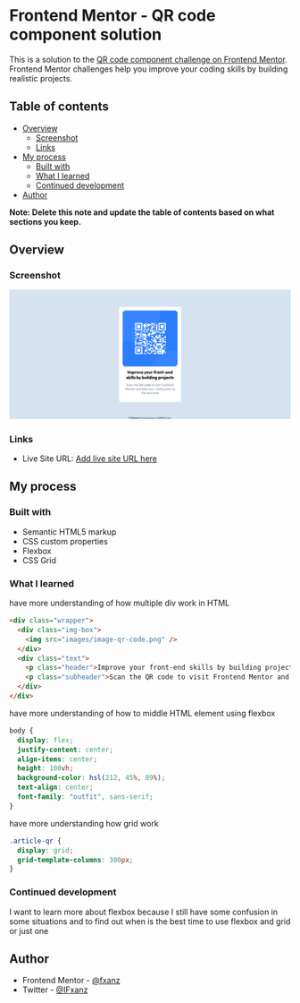 # Frontend Mentor - QR code component solution

This is a solution to the [QR code component challenge on Frontend Mentor](https://www.frontendmentor.io/challenges/qr-code-component-iux_sIO_H). Frontend Mentor challenges help you improve your coding skills by building realistic projects.

## Table of contents

- [Overview](#overview)
  - [Screenshot](#screenshot)
  - [Links](#links)
- [My process](#my-process)
  - [Built with](#built-with)
  - [What I learned](#what-i-learned)
  - [Continued development](#continued-development)
- [Author](#author)

**Note: Delete this note and update the table of contents based on what sections you keep.**

## Overview

### Screenshot

![](./screenshot.jpg)

### Links

- Live Site URL: [Add live site URL here](https://fxanz.github.io/Frontendmentor-QR-Code-Component/)

## My process

### Built with

- Semantic HTML5 markup
- CSS custom properties
- Flexbox
- CSS Grid

### What I learned

have more understanding of how multiple div work in HTML

```html
<div class="wrapper">
  <div class="img-box">
    <img src="images/image-qr-code.png" />
  </div>
  <div class="text">
    <p class="header">Improve your front-end skills by building projects</p>
    <p class="subheader">Scan the QR code to visit Frontend Mentor and take your coding skills to the next level</p>
  </div>
</div>
```

have more understanding of how to middle HTML element using flexbox

```css
body {
  display: flex;
  justify-content: center;
  align-items: center;
  height: 100vh;
  background-color: hsl(212, 45%, 89%);
  text-align: center;
  font-family: "outfit", sans-serif;
}
```

have more understanding how grid work

```css
.article-qr {
  display: grid;
  grid-template-columns: 300px;
}
```

### Continued development

I want to learn more about flexbox because I still have some confusion in some situations and to find out when is the best time to use flexbox and grid or just one

## Author

- Frontend Mentor - [@fxanz](https://www.frontendmentor.io/profile/fxanz)
- Twitter - [@IFxanz](https://twitter.com/IFxanz)

